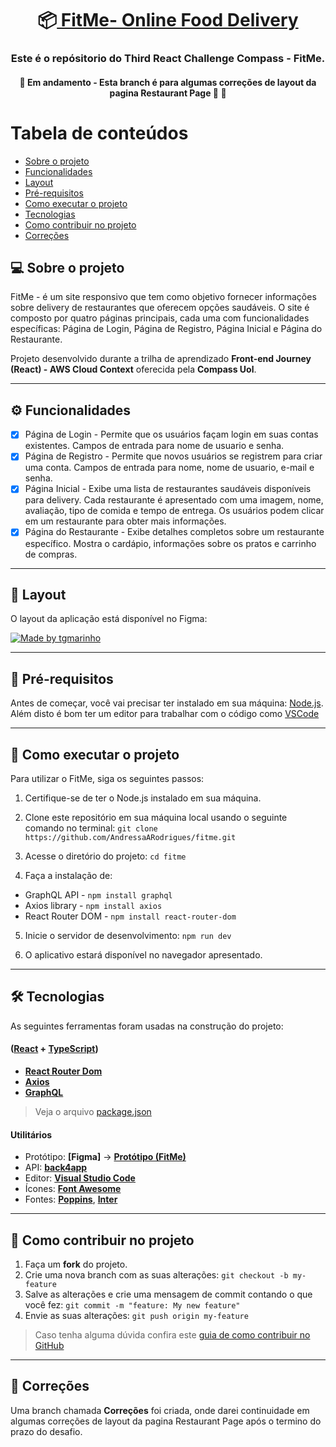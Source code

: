 <h1 align="center">
     📦<a href="#" alt="site do FitMe"> FitMe- Online Food Delivery </a>
</h1>

<h3 align="center">
     Este é o repósitorio do Third React Challenge Compass - FitMe.
</h3>

<h4 align="center">
	🚧  Em andamento - Esta branch é para algumas correções de layout da pagina Restaurant Page  🚀 🚧
</h4>

Tabela de conteúdos
=================
<!--ts-->
   * [Sobre o projeto](#-sobre-o-projeto)
   * [Funcionalidades](#-funcionalidades)
   * [Layout](#-layout)
   * [Pré-requisitos](#pré-requisitos)
   * [Como executar o projeto](#-como-executar-o-projeto)
   * [Tecnologias](#-tecnologias)
   * [Como contribuir no projeto](#-como-contribuir-no-projeto)
   * [Correções](#-correções)
<!--te-->


## 💻 Sobre o projeto

FitMe - é um site responsivo que tem como objetivo fornecer informações sobre delivery de restaurantes que oferecem opções saudáveis. O site é composto por quatro páginas principais, cada uma com funcionalidades específicas: Página de Login, Página de Registro, Página Inicial e Página do Restaurante.

Projeto desenvolvido durante a trilha de aprendizado **Front-end Journey (React) - AWS Cloud Context** oferecida pela **Compass Uol**.

---

## ⚙️ Funcionalidades

- [x] Página de Login - Permite que os usuários façam login em suas contas existentes. Campos de entrada para nome de usuario e senha. 
- [x] Página de Registro - Permite que novos usuários se registrem para criar uma conta. Campos de entrada para nome, nome de usuario, e-mail e senha.
- [x] Página Inicial - Exibe uma lista de restaurantes saudáveis disponíveis para delivery. Cada restaurante é apresentado com uma imagem, nome, avaliação, tipo de comida e tempo de entrega. Os usuários podem clicar em um restaurante para obter mais informações.
- [x] Página do Restaurante - Exibe detalhes completos sobre um restaurante específico. Mostra o cardápio, informações sobre os pratos e carrinho de compras.

---

## 🎨 Layout

O layout da aplicação está disponível no Figma:

<a href="https://www.figma.com/file/ZietNBdXT7ghq2xksDmipM/FitMe---Online-Food-Delivery-Website?type=design&node-id=127-190&mode=design&t=LMFDPmg2iQBUaiNZ-0">
  <img alt="Made by tgmarinho" src="https://img.shields.io/badge/Acessar%20Layout%20-Figma-%2304D361">
</a>

---

## 📝 Pré-requisitos

Antes de começar, você vai precisar ter instalado em sua máquina: [Node.js](https://nodejs.org/en/). 
Além disto é bom ter um editor para trabalhar com o código como [VSCode](https://code.visualstudio.com/)

---

## 🚀 Como executar o projeto

Para utilizar o FitMe, siga os seguintes passos:

1. Certifique-se de ter o Node.js instalado em sua máquina.

2. Clone este repositório em sua máquina local usando o seguinte comando no terminal: `git clone https://github.com/AndressaARodrigues/fitme.git`

3. Acesse o diretório do projeto: `cd fitme`

4. Faça a instalação de:
- GraphQL API - `npm install graphql`
- Axios library - `npm install axios`
- React Router DOM - `npm install react-router-dom`

5. Inicie o servidor de desenvolvimento: `npm run dev`

6. O aplicativo estará disponível no navegador apresentado.

---

## 🛠 Tecnologias

As seguintes ferramentas foram usadas na construção do projeto:

#### ([React](https://reactjs.org/)  +  [TypeScript](https://www.typescriptlang.org/))

-   **[React Router Dom](https://github.com/ReactTraining/react-router/tree/master/packages/react-router-dom)**
-   **[Axios](https://github.com/axios/axios)**
-   **[GraphQL](https://graphql.org/)**

> Veja o arquivo  [package.json](https://github.com/AndressaARodrigues/fitme/blob/main/package.json)


#### **Utilitários**

-   Protótipo:  **[Figma]**  →  **[Protótipo (FitMe)](https://www.figma.com/file/ZietNBdXT7ghq2xksDmipM/FitMe---Online-Food-Delivery-Website?type=design&node-id=127-190&mode=design&t=LMFDPmg2iQBUaiNZ-0)**
-   API:  **[back4app](https://www.back4app.com/)** 
-   Editor:  **[Visual Studio Code](https://code.visualstudio.com/)**  
-   Ícones:  **[Font Awesome](https://fontawesome.com/)**
-   Fontes:  **[Poppins](https://fonts.google.com/specimen/Poppins?query=poppins)**, **[Inter](https://fonts.google.com/specimen/Inter?query=inter)**

---

## 💪 Como contribuir no projeto

1. Faça um **fork** do projeto.
2. Crie uma nova branch com as suas alterações: `git checkout -b my-feature`
3. Salve as alterações e crie uma mensagem de commit contando o que você fez: `git commit -m "feature: My new feature"`
4. Envie as suas alterações: `git push origin my-feature`
> Caso tenha alguma dúvida confira este [guia de como contribuir no GitHub](./CONTRIBUTING.md)

---

## 🚧 Correções
Uma branch chamada **Correções** foi criada, onde darei continuidade em algumas correções de layout da pagina Restaurant Page após o termino do prazo do desafio.
